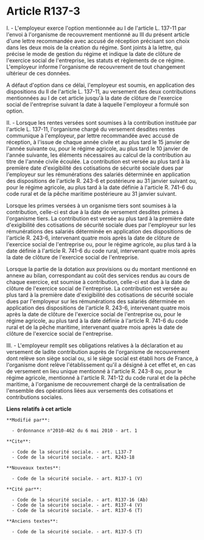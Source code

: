 # Article R137-3

I. - L'employeur exerce l'option mentionnée au I de l'article L. 137-11 par l'envoi à l'organisme de recouvrement mentionné
au III du présent article d'une lettre recommandée avec accusé de réception précisant son choix dans les deux mois de la
création du régime. Sont joints à la lettre, qui précise le mode de gestion du régime et indique la date de clôture de
l'exercice social de l'entreprise, les statuts et règlements de ce régime. L'employeur informe l'organisme de recouvrement de
tout changement ultérieur de ces données.

A défaut d'option dans ce délai, l'employeur est soumis, en application des dispositions du II de l'article L. 137-11, au
versement des deux contributions mentionnées au I de cet article jusqu'à la date de clôture de l'exercice social de
l'entreprise suivant la date à laquelle l'employeur a formulé son option.

II. - Lorsque les rentes versées sont soumises à la contribution instituée par l'article L. 137-11, l'organisme chargé du
versement desdites rentes communique à l'employeur, par lettre recommandée avec accusé de réception, à l'issue de chaque
année civile et au plus tard le 15 janvier de l'année suivante ou, pour le régime agricole, au plus tard le 10 janvier de
l'année suivante, les éléments nécessaires au calcul de la contribution au titre de l'année civile écoulée. La contribution
est versée au plus tard à la première date d'exigibilité des cotisations de sécurité sociale dues par l'employeur sur les
rémunérations des salariés déterminée en application des dispositions de l'article R. 243-6 et postérieure au 31 janvier
suivant ou, pour le régime agricole, au plus tard à la date définie à l'article R. 741-6 du code rural et de la pêche
maritime postérieure au 31 janvier suivant.

Lorsque les primes versées à un organisme tiers sont soumises à la contribution, celle-ci est due à la date de versement
desdites primes à l'organisme tiers. La contribution est versée au plus tard à la première date d'exigibilité des cotisations
de sécurité sociale dues par l'employeur sur les rémunérations des salariés déterminée en application des dispositions de
l'article R. 243-6, intervenant quatre mois après la date de clôture de l'exercice social de l'entreprise ou, pour le régime
agricole, au plus tard à la date définie à l'article R. 741-6 du code rural, intervenant quatre mois après la date de clôture
de l'exercice social de l'entreprise.

Lorsque la partie de la dotation aux provisions ou du montant mentionné en annexe au bilan, correspondant au coût des
services rendus au cours de chaque exercice, est soumise à contribution, celle-ci est due à la date de clôture de l'exercice
social de l'entreprise. La contribution est versée au plus tard à la première date d'exigibilité des cotisations de sécurité
sociale dues par l'employeur sur les rémunérations des salariés déterminée en application des dispositions de l'article R.
243-6, intervenant quatre mois après la date de clôture de l'exercice social de l'entreprise ou, pour le régime agricole, au
plus tard à la date définie à l'article R. 741-6 du code rural et de la pêche maritime, intervenant quatre mois après la date
de clôture de l'exercice social de l'entreprise.

III. - L'employeur remplit ses obligations relatives à la déclaration et au versement de ladite contribution auprès de
l'organisme de recouvrement dont relève son siège social ou, si le siège social est établi hors de France, à l'organisme dont
relève l'établissement qu'il a désigné à cet effet et, en cas de versement en lieu unique mentionné à l'article R. 243-8 ou,
pour le régime agricole, mentionné à l'article R. 741-12 du code rural et de la pêche maritime, à l'organisme de recouvrement
chargé de la centralisation de l'ensemble des opérations liées aux versements des cotisations et contributions sociales.

**Liens relatifs à cet article**

	**Modifié par**:

	  - Ordonnance n°2010-462 du 6 mai 2010 - art. 1

	**Cite**:

	  - Code de la sécurité sociale. - art. L137-7
	  - Code de la sécurité sociale. - art. R243-18

	**Nouveaux textes**:

	  - Code de la sécurité sociale. - art. R137-1 (V)

	**Cité par**:

	  - Code de la sécurité sociale. - art. R137-16 (Ab)
	  - Code de la sécurité sociale. - art. R137-4 (V)
	  - Code de la sécurité sociale. - art. R137-6 (T)

	**Anciens textes**:

	  - Code de la sécurité sociale. - art. R137-5 (T)
